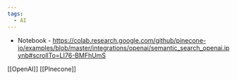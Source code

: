 ```yaml
---
tags:
  - AI
---
```


- Notebook - https://colab.research.google.com/github/pinecone-io/examples/blob/master/integrations/openai/semantic_search_openai.ipynb#scrollTo=LI76-BMFhUmS

[[OpenAI]]
[[PInecone]]
